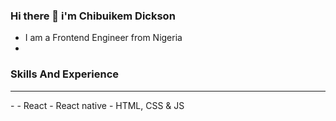 ### Hi there 👋 i'm Chibuikem Dickson
- I am a Frontend Engineer from Nigeria
- 
### Skills And Experience
<hr>
-
- React
- React native
- HTML, CSS & JS
